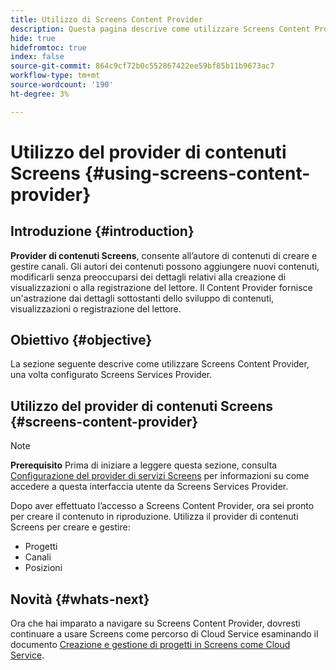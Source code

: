 ```yaml
---
title: Utilizzo di Screens Content Provider
description: Questa pagina descrive come utilizzare Screens Content Provider per la creazione di contenuti.
hide: true
hidefromtoc: true
index: false
source-git-commit: 864c9cf72b0c552867422ee59bf85b11b9673ac7
workflow-type: tm+mt
source-wordcount: '190'
ht-degree: 3%

---
```



# Utilizzo del provider di contenuti Screens {#using-screens-content-provider}

## Introduzione {#introduction}

**Provider di contenuti Screens**, consente all’autore di contenuti di creare e gestire canali. Gli autori dei contenuti possono aggiungere nuovi contenuti, modificarli senza preoccuparsi dei dettagli relativi alla creazione di visualizzazioni o alla registrazione del lettore. Il Content Provider fornisce un&#39;astrazione dai dettagli sottostanti dello sviluppo di contenuti, visualizzazioni o registrazione del lettore.

## Obiettivo {#objective}

La sezione seguente descrive come utilizzare Screens Content Provider, una volta configurato Screens Services Provider.

## Utilizzo del provider di contenuti Screens {#screens-content-provider}

>[!NOTE]
>**Prerequisito**
>Prima di iniziare a leggere questa sezione, consulta [Configurazione del provider di servizi Screens](/help/screens-cloud/setting-up-project/setting-up-screens-services-provider.md) per informazioni su come accedere a questa interfaccia utente da Screens Services Provider.

Dopo aver effettuato l’accesso a Screens Content Provider, ora sei pronto per creare il contenuto in riproduzione. Utilizza il provider di contenuti Screens per creare e gestire:

* Progetti
* Canali
* Posizioni

## Novità {#whats-next}

Ora che hai imparato a navigare su Screens Content Provider, dovresti continuare a usare Screens come percorso di Cloud Service esaminando il documento [Creazione e gestione di progetti in Screens come Cloud Service](/help/screens-cloud/creating-content/creating-projects-screens-cloud.md).


